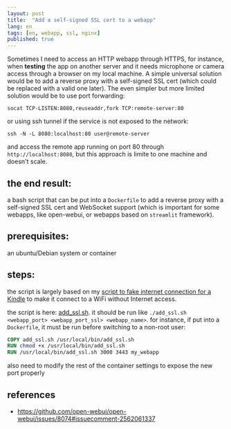 ```yaml
---
layout: post
title:  "Add a self-signed SSL cert to a webapp"
lang: en
tags: [en, webapp, ssl, nginx]
published: true
---
```


Sometimes I need to access an HTTP webapp through HTTPS, for instance, when **testing** the app on another server and it needs microphone or camera access through a browser on my local machine. A simple universal solution would be to add a reverse proxy with a self-signed SSL cert (which could be replaced with a valid one later). The even simpler but more limited solution would be to use port forwarding:

```shell
socat TCP-LISTEN:8080,reuseaddr,fork TCP:remote-server:80
```

or using ssh tunnel if the service is not exposed to the network:

```shell
ssh -N -L 8080:localhost:80 user@remote-server
```

and access the remote app running on port 80 through `http://localhost:8080`, but this approach is limite to one machine and doesn't scale.

## the end result:

a bash script that can be put into a `Dockerfile` to add a reverse proxy with a self-signed SSL cert and WebSocket support (which is important for some webapps, like open-webui, or webapps based on `streamlit` framework).

## prerequisites:

an ubuntu/Debian system or container

## steps:

the script is largely based on my [script to fake internet connection for a Kindle](https://github.com/placebeyondtheclouds/my-shell-scripts/blob/main/kindle_fake_internet.sh) to make it connect to a WiFi without Internet access.

the script is here: [add_ssl.sh](https://github.com/placebeyondtheclouds/my-shell-scripts/blob/main/add_ssl.sh). it should be run like `./add_ssl.sh <webapp_port> <webapp_port_ssl> <webapp_name>`.
for instance, if put into a `Dockerfile`, it must be run before switching to a non-root user:

```dockerfile
COPY add_ssl.sh /usr/local/bin/add_ssl.sh
RUN chmod +x /usr/local/bin/add_ssl.sh
RUN /usr/local/bin/add_ssl.sh 3000 3443 my_webapp
```

also need to modify the rest of the container settings to expose the new port properly

## references

- https://github.com/open-webui/open-webui/issues/8074#issuecomment-2562061337